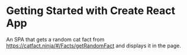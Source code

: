 # Getting Started with Create React App

An SPA that gets a random cat fact from https://catfact.ninja/#/Facts/getRandomFact and displays it in the page.

